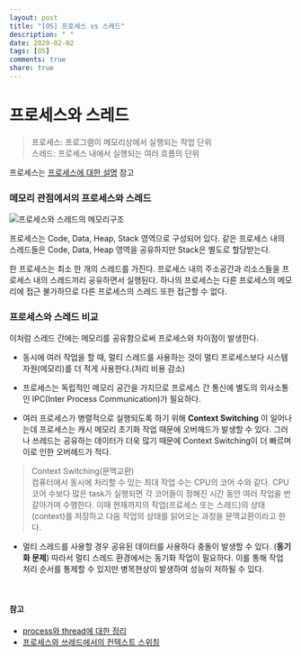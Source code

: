 ```yaml
---
layout: post
title: "[OS] 프로세스 vs 스레드"
description: " "
date: 2020-02-02
tags: [OS]
comments: true
share: true
---
```


# 프로세스와 스레드
>프로세스: 프로그램이 메모리상에서 실행되는 작업 단위<br/>
스레드: 프로세스 내에서 실행되는 여러 흐름의 단위

프로세스는 [프로세스에 대한 설명](PCB와-문맥교환.md) 참고

### 메모리 관점에서의 프로세스와 스레드
![프로세스와 스레드의 메모리구조](https://3.bp.blogspot.com/-48jGYGjezNs/XBxHz8Q-V-I/AAAAAAAAALw/xfDjGMMDA18vnn-_znnPV-Ly56L6DkbywCLcBGAs/s1600/Screen%2BShot%2B2018-12-21%2Bat%2B10.54.06%2BAM.png)

프로세스는 Code, Data, Heap, Stack 영역으로 구성되어 있다. 같은 프로세스 내의 스레드들은 Code, Data, Heap 영역을 공유하지만 Stack은 별도로 할당받는다.

한 프로세스는 최소 한 개의 스레드를 가진다. 프로세스 내의 주소공간과 리소스들을 프로세스 내의 스레드끼리 공유하면서 실행된다. 하나의 프로세스는 다른 프로세스의 메모리에 접근 불가하므로 다른 프로세스의 스레드 또한 접근할 수 없다.


### 프로세스와 스레드 비교
이처럼 스레드 간에는 메모리를 공유함으로써 프로세스와 차이점이 발생한다.

-  동시에 여러 작업을 할 때, 멀티 스레드를 사용하는 것이 멀티 프로세스보다 시스템 자원(메모리)를 더 적게 사용한다.(처리 비용 감소)

- 프로세스는 독립적인 메모리 공간을 가지므로 프로세스 간 통신에 별도의 의사소통인 IPC(Inter Process Communication)가 필요하다.

- 여러 프로세스가 병렬적으로 실행되도록 하기 위해 **Context Switching** 이 일어나는데 프로세스는 캐시 메모리 초기화 작업 때문에 오버헤드가 발생할 수 있다. 그러나 쓰레드는 공유하는 데이터가 더욱 많기 때문에 Context Switching이 더 빠르며 이로 인한 오버헤드가 적다.
>Context Switching(문맥교환)<br/>
컴퓨터에서 동시에 처리할 수 있는 최대 작업 수는 CPU의 코어 수와 같다. CPU 코어 수보다 많은 task가 실행되면 각 코어들이 정해진 시간 동안 여러 작업을 번갈아가며 수행한다. 이때 현재까지의 작업(프로세스 또는 스레드)의 상태(context)를 저장하고 다음 작업의 상태를 읽어오는 과정을 문맥교환이라고 한다.

- 멀티 스레드를 사용할 경우 공유된 데이터를 사용하다 충돌이 발생할 수 있다. (**동기화 문제**) 따라서 멀티 스레드 환경에서는 동기화 작업이 필요하다. 이를 통해 작업 처리 순서를 통제할 수 있지만 병목현상이 발생하여 성능이 저하될 수 있다.
<br/>

#### 참고
- [process와 thread에 대한 정리](https://magi82.github.io/process-thread/)
- [프로세스와 쓰레드에서의 컨텍스트 스위칭](https://agh2o.tistory.com/12)
